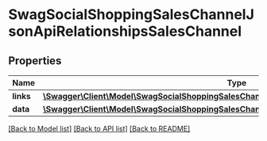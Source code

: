 # SwagSocialShoppingSalesChannelJsonApiRelationshipsSalesChannel

## Properties
Name | Type | Description | Notes
------------ | ------------- | ------------- | -------------
**links** | [**\Swagger\Client\Model\SwagSocialShoppingSalesChannelJsonApiRelationshipsSalesChannelLinks**](SwagSocialShoppingSalesChannelJsonApiRelationshipsSalesChannelLinks.md) |  | [optional] 
**data** | [**\Swagger\Client\Model\SwagSocialShoppingSalesChannelJsonApiRelationshipsSalesChannelData**](SwagSocialShoppingSalesChannelJsonApiRelationshipsSalesChannelData.md) |  | [optional] 

[[Back to Model list]](../../README.md#documentation-for-models) [[Back to API list]](../../README.md#documentation-for-api-endpoints) [[Back to README]](../../README.md)

